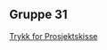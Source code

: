 ## Gruppe 31

[Trykk for Prosjektskisse](https://borenn.github.io/Bachelorprosjekt2018/Prosjektskisse.pdf)
